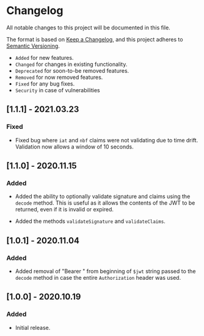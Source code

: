 # Changelog

All notable changes to this project will be documented in this file.

The format is based on [Keep a Changelog](https://keepachangelog.com/en/1.0.0/),
and this project adheres to [Semantic Versioning](https://semver.org/spec/v2.0.0.html).

- `Added` for new features.
- `Changed` for changes in existing functionality.
- `Deprecated` for soon-to-be removed features.
- `Removed` for now removed features.
- `Fixed` for any bug fixes.
- `Security` in case of vulnerabilities

## [1.1.1] - 2021.03.23

### Fixed

- Fixed bug where `iat` and `nbf` claims were not validating due to time drift.
Validation now allows a window of 10 seconds.

## [1.1.0] - 2020.11.15

### Added

- Added the ability to optionally validate signature and claims using the `decode` method.
This is useful as it allows the contents of the JWT to be returned, even if it is invalid or expired.

- Added the methods `validateSignature` and `validateClaims`.

## [1.0.1] - 2020.11.04

### Added

- Added removal of "Bearer " from beginning of `$jwt` string passed to the `decode` method in case the entire `Authorization` header was used.

## [1.0.0] - 2020.10.19

### Added

- Initial release.